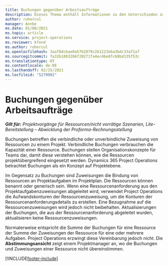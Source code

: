 ```yaml
---
title: Buchungen gegenüber Arbeitsaufträge
description: Dieses Thema enthält Informationen zu den Unterschieden zwischen Ressourcenbuchungen und Ressourcenarbeitsaufträgen.
author: ruhercul
manager: Annbe
ms.date: 01/08/2021
ms.topic: article
ms.service: project-operations
ms.reviewer: kfend
ms.author: ruhercul
ms.openlocfilehash: 3aaf8dcbae0a5762879c2b1223eba3bdc33af1a7
ms.sourcegitcommit: fa32b1893286f20271fa4ec4be8fc68bd135f53c
ms.translationtype: HT
ms.contentlocale: de-DE
ms.lasthandoff: 02/15/2021
ms.locfileid: "5279902"
---
```

# <a name="bookings-vs-assignments"></a>Buchungen gegenüber Arbeitsaufträge

_**Gilt für:** Projektvorgänge für Ressourcen/nicht vorrätige Szenarien, Lite-Bereitstellung – Abwicklung der Proforma-Rechnungsstellung_

Buchungen betreffen die verbindliche oder unverbindliche Zuweisung von Ressourcen zu einem Projekt. Verbindliche Buchungen verbrauchen die Kapazität einer Ressource. Buchungen stellen Organisationskonzepte für Teams dar, damit diese verstehen können, wie die Ressourcen projektübergreifend eingesetzt werden. Dynamics 365 Project Operations betrachtet Buchungen als ein Konzept auf Projektebene. 

Im Gegensatz zu Buchungen sind Zuweisungen die Bindung von Ressourcen an Projektaufgaben im Projektplan. Die Ressourcen können benannt oder generisch sein.  Wenn eine Ressourcenanforderung aus den Projektaufgabenzuweisungen abgeleitet wird, verwendet Project Operations die Aufwandskonturen der Ressourcenzuweisung, um die Konturen der Ressourcenanforderungsdetails zu erstellen. Eine Bezugnahme auf die Ressourcenzuweisungen wird jedoch nicht beibehalten. Aktualisierungen der Buchungen, die aus der Ressourcenanforderung abgeleitet wurden, aktualisieren keine Ressourcenzuweisungen.

Normalerweise entspricht die Summe der Buchungen für eine Ressource der Summe der Zuweisungen der Ressource für eine oder mehrere Aufgaben. Project Operations erzwingt diese Vereinbarung jedoch nicht. Die **Abstimmungsansicht** zeigt einem Projektmanager an, wo die Buchungen und Zuweisungen einer Ressource nicht übereinstimmen.




[!INCLUDE[footer-include](../includes/footer-banner.md)]
